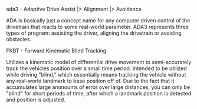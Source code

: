 ada3 - Adaptive Drive   Assist
                    |>  Alignment
                    |>  Avoidance  

ADA is basically just a concept name for any computer driven
control of the drivetrain that reacts to some real-world parameter.
ADA3 represents three types of program: assisting the driver,
aligning the drivetrain or avoiding obstacles.

FKBT - Forward Kinematic Blind Tracking

Utilizes a kinematic model of differential drive movement to
semi-accurately track the vehicles position over a small time 
period. Intended to be utilized while driving "blind," which
essentially means tracking the vehicle without any real-world
landmark to base position off of. Due to the fact that it
accumulates large ammounts of error over large distances, you
can only be "blind" for short periods of time, after which
a landmark position is detected and position is adjusted.